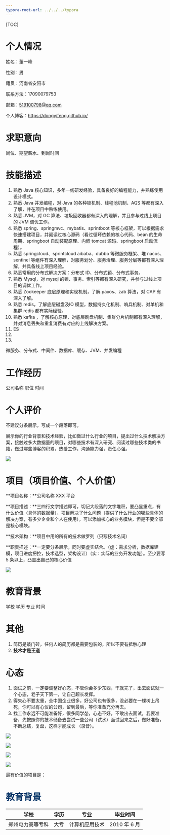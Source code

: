```yaml
---
typora-root-url: ../../../typora
---
```


[TOC]

# 个人情况

姓名：董一峰

性别：男

籍贯：河南省安阳市

联系方法：17090079753

邮箱：519100798@qq.com

个人博客：https://dongyifeng.github.io/



#  求职意向

岗位、期望薪水、到岗时间



# 技能描述

1. 熟悉 Java 核心知识，多年一线研发经验，具备良好的编程能力，并熟练使用设计模式。
2.  熟悉 Java 并发编程，对 Java 的各种锁机制、线程池机制、AQS 等都有深入了解，并在项目中熟练使用。
3. 熟悉 JVM，对 GC 算法、垃圾回收器都有深入的理解，并且参与过线上项目的 JVM 调优工作。
4. 熟悉 spring、springmvc、mybatis、sprintboot 等核心框架，可以根据需求快速搭建项目，并阅读过核心源码（看过循环依赖的核心代码、bean 的生命周期、springboot 自动装配原理、内嵌 tomcat 源码、springboot 启动流程）。
5. 熟悉 springcloud、sprintcloud aibaba、dubbo 等微服务框架、堆 nacos、sentinel 等组件有深入理解，对服务划分、服务治理、服务分层等都有深入理解，并具备线上项目经验。
6. 熟悉常用的分布式解决方案：分布式 ID、分布式锁、分布式事务。
7. 熟悉 Mysql，对 mysql 的锁、事务、索引等都有深入研究，并参与过线上项目的调优工作。
8. 熟悉 Zookeeper 底层原理和实现机制，了解 paxos、zab 算法，对 CAP 有深入了解。
9. 熟悉 redis，了解底层磁盘及IO 模型，数据持久化机制、哨兵机制、对单机和集群 redis 都有实际经验。
10. 熟悉 kafka ，了解核心原理，对底层刷盘机制、集群分片机制都有深入理解，并对消息丢失和重复消费有对应的上线解决方案。
11. ES
12. 
13. 





微服务、分布式、中间件、数据库、缓存、JVM、并发编程



# 工作经历

公司名称		职位	时间







# 个人评价

不建议分条展示，写成一个段落即可。

展示你的行业背景和技术经验，比如做过什么行业的项目，提出过什么技术解决方案，接触过多大数据量的项目，对哪些技术有深入研究、阅读过哪些技术类的书籍，做过哪些博客的积累，热爱工作，沟通能力强，责任心强。



![](/images/interview/WX20230216-110043.png)

# 项目（项目价值、个人价值）

**项目名称：**公司名称 XXX  平台

**项目描述：**三四行文字描述即可，切记大段落的文字堆积，要凸显重点，有什么价值（具体的数据量），项目解决了什么问题（提供了什么行业的哪些具体的解决方案，有多少企业和个人在使用），可以添加核心的业务模块，但是不要全部是核心模块。

**技术架构：**项目中用的所有的技术做罗列（只写技术名词）

**职责描述：**一定要分条展示，同时要虚实结合。（虚：需求分析，数据库建模，项目进度把控，技术选型，架构设计）（实：实际的业务开发功能）。至少要写 5 条以上，凸显出自己的核心价值



![](/images/interview/WX20230214-153851@2x.png)









# 教育背景

学校	学历	专业	时间





# 其他

1. 简历是敲门砖，任何人的简历都是需要包装的，所以不要有抵触心理
2. **技术才是王道**



# 心态

1. 面试之前，一定要调整好心态，不管你会多少东西，干就完了，出去面试就一个心态，老子天下第一，让自己超长发挥。
2. 得失心不要太重，全中国企业很多，好公司也有很多，没必要在一棵树上吊死，你可以有心仪的公司，留到最后，等你准备充分再去。
3. 找工作永远不可能准备好，很多同学怂，心态不好，不敢出去面试，我要准备，先按照你的技术储备去尝试一些公司（试水）面试回来之后，做好准备，不断总结，复盘，这样才能成长 （录音）。



![](/images/interview/WX20230214-183030@2x.png)





![](/images/interview/WX20230214-183115@2x.png)



![](/images/interview/WX20230214-183133@2x.png)











![](/images/interview/WX20230216-145709.png)

最有价值的项目是：



# <font color=#003366>教育背景</font>

| 学校             | 学历 | 专业           | 毕业时间     |
| ---------------- | ---- | -------------- | ------------ |
| 郑州电力高等专科 | 大专 | 计算机应用技术 | 2010 年 6 月 |
